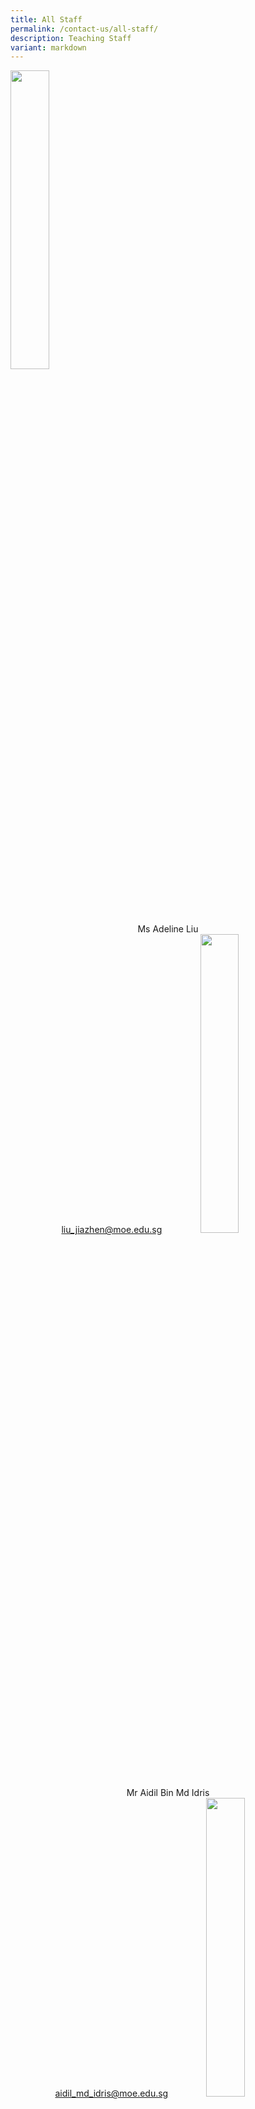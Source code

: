 ```yaml
---
title: All Staff
permalink: /contact-us/all-staff/
description: Teaching Staff
variant: markdown
---
```

<img style="width:35%" src="/images/Ms%20Liu%20Jiazhen%20Adeline.jpg">
<center>Ms Adeline Liu  <br>
	<a href="liu_jiazhen@moe.edu.sg">liu_jiazhen@moe.edu.sg</a> 
	
<img style="width:35%" src="/images/Mr%20Aidil%20Bin%20Md%20Idris.jpeg">
<center>Mr Aidil Bin Md Idris <br>
	<a href="aidil_md_idris@moe.edu.sg">aidil_md_idris@moe.edu.sg</a> 
 
	
<img style="width:35%" src="/images/Alvin%20Tan.jpeg">
<center>Mr Alvin Tan Jia Jie <br>
	<a href="tan_jia_jie@moe.edu.sg">tan_jia_jie@moe.edu.sg</a> 

<img style="width:35%" src="/images/mr%20chan%20bin%20chuan.jpeg">

Mr&nbsp;Chan Bin Chuan <br>
<a href="chan_bin_chuan@moe.edu.sg">chan_bin_chuan@moe.edu.sg</a> 	


<img style="width:35%" src="/images/Ms%20Chan%20Lay%20Leng.jpeg">

Ms Chan Lay Leng, Chloe<br>
		<a href="chan_lay_leng@moe.edu.sg">chan_lay_leng@moe.edu.sg</a> 
	
<img style="width:35%" src="/images/Mr%20Chan%20Siew%20Kwai.jpeg">

Mr Chan Siew Kwai  <br>
	<a href="chan_siew_kwai@moe.edu.sg">chan_siew_kwai@moe.edu.sg</a> 


<img style="width:35%" src="/images/Mdm%20Chen%20Liping.jpeg">

Mdm Chen Liping <br>
	<a href="chen_liping@moe.edu.sg">chen_liping@moe.edu.sg</a> 


<img style="width:35%" src="/images/Mrs%20Cheong%20Poh%20Suan.jpeg">
Mrs Cheong Poh Suan <br>
<a href="soh_poh_suan@moe.edu.sg">soh_poh_suan@moe.edu.sg</a> 


<img style="width:35%" src="/images/Mr%20Chia%20Chun%20Keong.jpeg">

Mr Chia Chun Keong  <br>
	<a href="chia_chun_keongn@moe.edu.sg">chia_chun_keongn@moe.edu.sg</a> 


<img style="width:35%" src="/images/Mr%20Chidambaram%20Saravanan.jpeg">
Mr Chidambaram Saravanan <br>
		<a href="chidambaram_saravanan@moe.edu.sg">chidambaram_saravanann@moe.edu.sg</a> 


<img style="width:35%" src="/images/Mrs%20Chin%20Leong%20Hwai%20Ee%20Stella.jpeg">

Mrs Chin-Leong Hwai Ee, Stella <br>
	<a href="leong_hwai_ee_stella@moe.edu.sg">leong_hwai_ee_stella@moe.edu.sg</a> 


<img style="width:35%" src="/images/mr%20chng%20chia%20yii.jpeg">
Mr&nbsp;Chng Chia Yi    <br>
	<a href="chng_chia_yi@moe.edu.sg">chng_chia_yi@moe.edu.sg</a> 

	
	
<img style="width:35%" src="/images/ChuaKengYeow1.jpg">

Mr Chua Keng Yeow   <br>
<a href="chua_keng_yeow@moe.edu.sg">chua_keng_yeow@moe.edu.sg</a> 


<img style="width:35%" src="/images/Mrs%20Chua%20Teng%20May%20Hwee%20Teresa.jpeg">
Mrs Chua-Teng May Hwee Teresa<br>
<a href="teng_may_hwee_teresa@moe.edu.sg">teng_may_hwee_teresa@moe.edu.sg</a> 	

<img style="width:35%" src="/images/ms%20sandy%20ee.jpeg">
Ms Ee Wen Lin, Sandy <br>
<a href="ee_wen_lin_sandy@moe.edu.sg">ee_wen_lin_sandy@moe.edu.sg</a> 	

<img style="width:35%" src="/images/Ms%20Eng%20Chia%20Lee.jpeg">
Ms Eng Chia Lee   <br>
<a href="eng_chia_lee@moe.edu.sg">eng_chia_lee@moe.edu.sg</a> 	


<img style="width:35%" src="/images/mr%20ethan%20tan.jpeg">
	Mr Ethan Tan  <br>
<a href="[ethan_tan@moe.edu.sg">[ethan_tan@moe.edu.sg</a> 	

	
<img style="width:35%" src="/images/FuRong2.jpg">
Ms Fu Rong   <br>
<a href="fu_rong@moe.edu.sg">fu_rong@moe.edu.sg</a> 	

	
<img style="width:35%" src="/images/Ms%20Hamizah%20Begum%20Bte%20Md%20Hanif.jpeg">

Ms Hamizah Begum Bte Md Hanif <br>
<a href="hamizah_begum_mohd_hanif@moe.edu.sg">hamizah_begum_mohd_hanif@moe.edu.sg</a> 		


<img style="width:35%" src="/images/Ms%20He%20Meiyu.jpeg">

Ms He Meiyu  <br>
<a href="[he_meiyu@moe.edu.sg">he_meiyu@moe.edu.sg</a> 		

<img style="width:35%" src="/images/Ms%20Heng%20Hui%20Zhen.jpeg">
Ms Heng Hui Zhen    <br>
<a href="[heng_hui_zhen@moe.edu.sg">heng_hui_zhen@moe.edu.sg</a> 			


<img style="width:35%" src="/images/Ms%20Ho%20Xiu%20Hui,%20Tessa.jpg">
Ms Ho Xiu Hui Tessa   <br>
<a href="[ho_xiu_hui_tess@moe.edu.sg">ho_xiu_hui_tess@moe.edu.sg</a> 			


<img style="width:35%" src="/images/ms%20joyner%20tay%20kai%20ling.jpeg">
Ms&nbsp;Joyner Tay     <br>
<a href="[tay_kai_ling_joyner@moe.edu.sg">tay_kai_ling_joyners@moe.edu.sg</a> 			

<img style="width:35%" src="/images/Mr%20Kamal%20Bin%20Yacob.jpeg">
Mr Kamal Bin Yacob <br>
<a href="[kamal_yacob@moe.edu.sg">kamal_yacob@moe.edu.sg</a> 			

		
<img style="width:35%" src="/images/karine.jpeg">
Mrs Karine Nai <br>
	<a href="nai_sok_khoon_karine@moe.edu.sg">nai_sok_khoon_karine@moe.edu.sg</a> 	
	
<img style="width:35%" src="/images/Mr%20Ke%20Kaijie%20Justin.jpeg">

Mr Ke Kaijie, Justin  <br>
	<a href="ke_kaijie_justin@moe.edu.sg">ke_kaijie_justin@moe.edu.sg</a> 

<img style="width:35%" src="/images/Kishan%20School%20Website.jpeg">
Mr&nbsp;Kishan Kannan  <br>
	<a href="kishan_kannan@moe.edu.sg">kishan_kannann@moe.edu.sg</a> 	


<img style="width:35%" src="/images/Doreen.png">
Ms&nbsp;Lau&nbsp;Ying&nbsp;Ying Doreen<br>
	<a href="lau_ying_ying_doreen@moe.edu.sg">lau_ying_ying_doreen@moe.edu.sg</a> 


<img style="width:35%" src="/images/Mrs%20Lehming%20Teo%20Shi%20Hui%20Rachel.jpeg">

Mrs Lehming-Teo Shi Hui, Rachel<br>
<a href="teo_shi_hui_racheln@moe.edu.sg">teo_shi_hui_rachel@moe.edu.sg</a> 

	
<img style="width:35%" src="/images/Ms%20Li%20Qianyi.jpeg">

Ms Li Qianyi <br>
<a href="li_qianyi@moe.edu.sg">li_qianyi@moe.edu.sg</a> 


<img style="width:35%" src="/images/Ms%20Lim%20Keng%20Woon%20Madeline.jpeg">
Ms Lim Keng Woon, Madeline <br>
	<a href="lim_keng_woon_madelinei@moe.edu.sg">lim_keng_woon_madelinei@moe.edu.sg</a> 


<img style="width:35%" src="/images/Mr%20Jeremy.jpeg">

Mr Lim Liangcai, Jeremy <br>
<a href="lim_liangcai_jeremy@moe.edu.sg">lim_liangcai_jeremy@moe.edu.sg</a> 

 
<img style="width:35%" src="/images/mrs%20ng%20lye%20sim.jpeg">
Mrs Lim Lye Sim  <br>
<a href="ng_lye_sim@moe.edu.sg">ng_lye_sim@moe.edu.sg</a>	
 

<img style="width:35%" src="/images/Mrs%20Lim%20Quek%20Chwee%20Tiang%20Linda.jpeg">
Mrs Lim-Quek Chwee Tiang, Linda <br>
	<a href="quek_chwee_tiang_linda@moe.edu.sg">quek_chwee_tiang_linda@moe.edu.sg</a>	


<img style="width:35%" src="/images/lohwanting.jpg">
Ms Loh Wan Ting <br>
<a href="low_wan_ting@moe.edu.sg">low_wan_ting@moe.edu.sg</a>	

	
<img style="width:35%" src="/images/Ms%20Low%20Li%20Qing.jpg">
Ms Low Liqing <br>
<a href="low_liqing@moe.edu.sg">low_liqing@moe.edu.sg</a>	


<img style="width:35%" src="/images/Mr%20Mohideeen%20Nizar.jpeg">
Mr Mohideen Nizar s/o Anwar <br>
<a href="mohideen_nizar_anwarg@moe.edu.sg">mohideen_nizar_anwarg@moe.edu.sg</a>		

 
 <img style="width:35%" src="/images/Mdm%20Mursalina.jpeg">
 Mdm Mursalina Bte Mohd Saim <br>
	<a href="mursalina_mohd_saimg@moe.edu.sg">mursalina_mohd_saim@moe.edu.sg</a>	


<img style="width:35%" src="/images/Mdm%20Natarajan%20Umarani%20(Teacher).jpg">

Ms Natarajan Umarani <br>
<a href="natarajan_umarani@moe.edu.sg">natarajan_umarani@moe.edu.sg</a>	


<img style="width:35%" src="/images/Mr%20Ng%20Loong%20Kin,%20Alvin.jpg">

Mr Ng Loong Kin, Alvin <br>
<a href="ng_loong_kin_alvin@moe.edu.sg">ng_loong_kin_alvin@moe.edu.sg</a>	

	
<img style="width:35%" src="/images/Mrs%20Peh%20Yeo%20Hwee%20Ching%20Magdelene.jpeg">
Mrs Peh-Yeo Hwee Ching Magdalene <br>
	<a href="yeo_hwee_ching_magdalene@moe.edu.sg">yeo_hwee_ching_magdalene@moe.edu.sg</a>	



<img style="width:35%" src="/images/Mdm%20Rajamanickam.jpeg">
Mdm Rajamanickam Renuka <br>
	<a href="[rajamanickam_renuka@moe.edu.sg">rajamanickam_renuka@moe.edu.sg</a> 			


<img style="width:35%" src="/images/Mdm%20Rashidah%20Kassim.jpeg">
Mdm Rashidah Kassim <br>
	<a href="rashidah_kassim@moe.edu.sg">rashidah_kassim@moe.edu.sg</a> 			


<img style="width:35%" src="/images/Mr%20Mohamed%20Ressal.jpeg">
Mr Mohamed Ressal Mohamed Raffi <br>
		<a href="mohamed_ressal_mohamed_raffi@moe.edu.sg">mohamed_ressal_mohamed_raffi@moe.edu.sg</a> 			


<img style="width:35%" src="/images/Mdm%20Rosezalina.jpeg">
Mdm Rosezalina Bte Asmoin <br>
<a href="rosezalina_asmoin@moe.edu.sg">rosezalina_asmoin@moe.edu.sg</a> 				

<img style="width:35%" src="/images/Mr%20See%20Gim%20Hwee%20(1).jpg">
Mr See Gim Hwee <br>
<a href="see_gim_hween@moe.edu.sg">see_gim_hwee@moe.edu.sg</a> 		


<img style="width:35%" src="/images/Ms%20Sia%20Gee%20Han.jpeg">
Ms Sia Gee Han, Karen <br>
	<a href="karen_sia_gee_han@moe.edu.sg">karen_sia_gee_han@moe.edu.sg</a> 		




<img style="width:35%" src="/images/Mdm%20Sheetal%20Sonawane.jpeg">

Ms Sheetal Sonawane <br>
	<a href="sheetal_madhukar_sonawane@moe.edu.sg">sheetal_madhukar_sonawane@moe.edu.sg</a> 		


<img style="width:35%" src="/images/Ms%20Sim%20Shin%20Jie.jpg">
Ms Sim Shin Jie <br>
	<a href="sim_shin_jiee@moe.edu.sg">sim_shin_jie@moe.edu.sg</a>


<img style="width:35%" src="/images/ms%20siti%20nurwati%20dalduri.jpeg">
Ms Siti Nurwati Dalduri <br>
<a href="siti_nurwati_dalduri@moe.edu.sg">siti_nurwati_dalduri@moe.edu.sg</a>


<img style="width:35%" src="/images/Ms%20Soon%20Si%20Lin%20Jocelyn%20(Teacher).png">

Ms Soon Si Lin Jocelyn <br>
		<a href="soon_si_lin_jocely@moe.edu.sg">soon_si_lin_jocely@moe.edu.sg</a>


<img style="width:35%" src="/images/Ms%20Sophia%20Ng%20Jia%20Ming.jpg">
Ms Sophia Ng <br>
	<a href="sophia_ng_jia_ming@moe.edu.sg">sophia_ng_jia_ming@moe.edu.sg</a>


<img style="width:35%" src="/images/Ms%20Sumitha.jpeg">
Mdm Sumitha Kirsnan <br>
		<a href="sumitha_kirsnan@moe.edu.sg">sumitha_kirsnan@moe.edu.sg</a>


<img style="width:35%" src="/images/Ms%20Syafiqah%20Binte%20Zaini.jpg">
Ms Syafiqah Binte Zaini <br>
		<a href="syafiqah_zainin@moe.edu.sg">syafiqah_zaini@moe.edu.sg</a>


<img style="width:35%" src="/images/Mr%20Tan%20Chor%20Seng.jpg">
Mr Tan Chor Seng <br>
		<a href="tan_chor_seng_a@moe.edu.sg">tan_chor_seng_a@moe.edu.sg</a>


<img style="width:35%" src="/images/Ms%20Joycelyn.jpeg">
Ms Tan E-Fung, Joycelyn <br>
		<a href="tan_e_fung_joycelyn@moe.edu.sg">tan_e_fung_joycelyn@moe.edu.sg</a>


<img style="width:35%" src="/images/Mr%20Peter.jpeg">
Mr Tan Eng Hoe, Peter <br>
		<a href="peter_tan_eng_hoe@moe.edu.sg">peter_tan_eng_hoe@moe.edu.sg</a>

<img style="width:35%" src="/images/Mr%20John.jpeg">
Mr Tan Hong Soong, John <br>
			<a href="tan_hong_soong@moe.edu.sg">tan_hong_soong@moe.edu.sg</a>


<img style="width:35%" src="/images/mr%20tan%20jit%20jin.jpeg">
Mr Tan Jit Jin <br>
	<a href="tan_jit_jin@moe.edu.sg">tan_jit_jin@moe.edu.sg</a>

<img style="width:35%" src="/images/ms%20tan%20kay%20shin.jpeg">
Mdm Tan Kay Shin <br>
		<a href="tan_kay_shin@moe.edu.sg">tan_kay_shin@moe.edu.sg</a>




<img style="width:35%" src="/images/Mr%20Tan%20Liang%20Hooi.jpeg">
Mr Tan Liang Hooi <br>
		<a href="ttan_liang_hooi@moe.edu.sg">tan_liang_hooi@moe.edu.sg</a>


<img style="width:35%" src="/images/kenneth.jpeg">
Mr Tan Ming Hon, Kenneth <br>
		<a href="tan_ming_ho@moe.edu.sg">tan_ming_ho@moe.edu.sg</a>

<img style="width:35%" src="/images/mr%20tan%20teck%20soon.jpeg">
Mr Tan Teck Soon <br>
		<a href="tan_teck_soon@moe.edu.sg">tan_teck_soon@moe.edu.sg</a>


<img style="width:35%" src="/images/Mr%20Tan%20Ser%20Yong.jpeg">
Mr Tan Ser Yong, Philip <br>
	<a href="tan_ser_yong_philipn@moe.edu.sg">tan_ser_yong_philip@moe.edu.sg</a>


<img style="width:35%" src="/images/Mrs%20Tan%20Wong%20Siew%20Har.jpeg">

Mrs Tan-Wong Siew Har, Winnie <br>
	<a href="wong_siew_har_winnie@moe.edu.sg">wong_siew_har_winnie@moe.edu.sg</a>


<img style="width:35%" src="/images/Mrs%20Tan%20Wen%20Yi.jpeg">
Mrs Tan Wen Yi <br>
	<a href="tan_wen_yi@moe.edu.sg">tan_wen_yi@moe.edu.sg</a>


<img style="width:35%" src="/images/Mrs%20Teng%20Tay%20Soo%20Chin.jpeg">
Mrs Teng-Tay Soo Chin, Emmeline <br>
	<a href="tay_soo_chin_emmeline@moe.edu.sg">tay_soo_chin_emmeline@moe.edu.sg</a>


<img style="width:35%" src="/images/teochaiyeow.jpeg">
Mr Teo Chai Yaw <br>
	<a href="teo_chai_yaw@moe.edu.sg">teo_chai_yaw@moe.edu.sg</a>


<img style="width:35%" src="/images/Ms%20Teo%20Wei%20Na.jpeg">
Ms Teo Wei Na <br>
	<a href="teo_wei_na@moe.edu.sg">teo_wei_na@moe.edu.sg</a>


<img style="width:35%" src="/images/mr%20thomas%20law%20choon%20ting.jpeg">

Mr Thomas Law <br>
	<a href="law_choon_ting_thomas@moe.edu.sg">law_choon_ting_thomas@moe.edu.sg</a>


<img style="width:35%" src="/images/Valane%20Passport%20Photo%202.jpeg">

Ms Tnee Li Ling, Valane <br>
	<a href="tnee_li_ling_valane@moe.edu.sg">tnee_li_ling_valane@moe.edu.sg</a>


<img style="width:35%" src="/images/tracy_tey.jpeg">
Ms Tracy Tey <br>
		<a href="tracy_tey_pin_pin@moe.edu.sg">tracy_tey_pin_pin@moe.edu.sg</a>


<img style="width:35%" src="/images/Ms%20Wee%20Ni%20Swen.jpg">

Ms Wee Ni Swen <br>
[wee_ni_swen@moe.edu.sg](mailto:wee_ni_swen@moe.edu.sg)

<img style="width:35%" src="/images/Ms%20Wee%20Yee%20Ing.jpg">

Ms Wee Yee Ing <br>
[wee_yee_ing@moe.edu.sg](mailto:wee_yee_ing@moe.edu.sg)

<img style="width:35%" src="/images/Mrs%20Wee%20Loh%20Wee%20Sin.jpeg">

Mrs Wee-Loh Wee Sin <br>
[loh_wee_sin@moe.edu.sg](mailto:loh_wee_sin@moe.edu.sg)

<img style="width:35%" src="/images/Ms%20Woong%20Choy%20Wan.jpeg">

Ms Woong Choy Wan <br>
[woong_choy_wan@moe.edu.sg](mailto:woong_choy_wan@moe.edu.sg)

<img style="width:35%" src="/images/Mr%20Andy.jpeg">

Mr Yap Jin Hua, Andy <br>
[yap_jin_hua_andy@moe.edu.sg](mailto:yap_jin_hua_andy@moe.edu.sg)

<img style="width:35%" src="/images/Mr%20Yong%20Teck%20Sin.jpg">

Mr Yong Teck Sin <br>
[yong_teck_sin@moe.edu.sg](mailto:yong_teck_sin@moe.edu.sg)

<img style="width:35%" src="/images/Mrs%20Yuen%20Lay%20Eng.jpeg">

Mrs Yuen Lay Eng <br>
[ang_lay_eng@moe.edu.sg ](mailto:ang_lay_eng@moe.edu.sg )
 
</center></center></center>